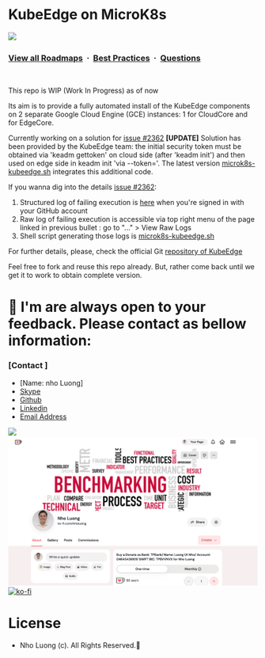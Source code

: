 # KubeEdge on MicroK8s

![](https://i.imgur.com/waxVImv.png)
### [View all Roadmaps](https://github.com/nholuongut/all-roadmaps) &nbsp;&middot;&nbsp; [Best Practices](https://github.com/nholuongut/all-roadmaps/blob/main/public/best-practices/) &nbsp;&middot;&nbsp; [Questions](https://www.linkedin.com/in/nholuong/)
<br/>

This repo is WIP (Work In Progress) as of now

Its aim is to provide a fully automated install of the KubeEdge components on 2 separate Google Cloud Engine (GCE) instances: 1 for CloudCore 
and for EdgeCore.

Currently working on a solution for [issue #2362](https://github.com/nholuongut/microk8s-kubeedge/issues/2362)
**[UPDATE]** Solution has been provided by the KubeEdge team: the initial security token must be obtained via 'keadm gettoken' on cloud side (after 'keadm init') 
and then used on edge side in keadm init 'via --token='. The latest version [microk8s-kubeedge.sh](https://github.com/nholuongut/microk8s-kubeedge/blob/main/sh/microk8s-kubeedge.sh) 
integrates this additional code.

If you wanna dig into the details [issue #2362](https://github.com/nholuongut/microk8s-kubeedge/issues/2362):

1. Structured log of failing execution is [here](https://github.com/nholuongut/microk8s-kubeedge/runs/1442253504) when you're signed in with your GitHub account
2. Raw log of failing execution is accessible via top right menu of the page linked in previous bullet : go to "..." > View Raw Logs
3. Shell script generating those logs is [microk8s-kubeedge.sh](https://github.com/nholuongut/microk8s-kubeedge/blob/main/sh/microk8s-kubeedge.sh)

For further details, please, check the official Git [repository of KubeEdge](https://github.com/nholuongut/microk8s-kubeedge)

Feel free to fork and reuse this repo already. But, rather come back until we get it to work to obtain complete version.

# 🚀 I'm are always open to your feedback.  Please contact as bellow information:
### [Contact ]
* [Name: nho Luong]
* [Skype](luongutnho_skype)
* [Github](https://github.com/nholuongut/)
* [Linkedin](https://www.linkedin.com/in/nholuong/)
* [Email Address](luongutnho@hotmail.com)

![](https://i.imgur.com/waxVImv.png)
![](Donate.png)
[![ko-fi](https://ko-fi.com/img/githubbutton_sm.svg)](https://ko-fi.com/nholuong)

# License
* Nho Luong (c). All Rights Reserved.🌟
